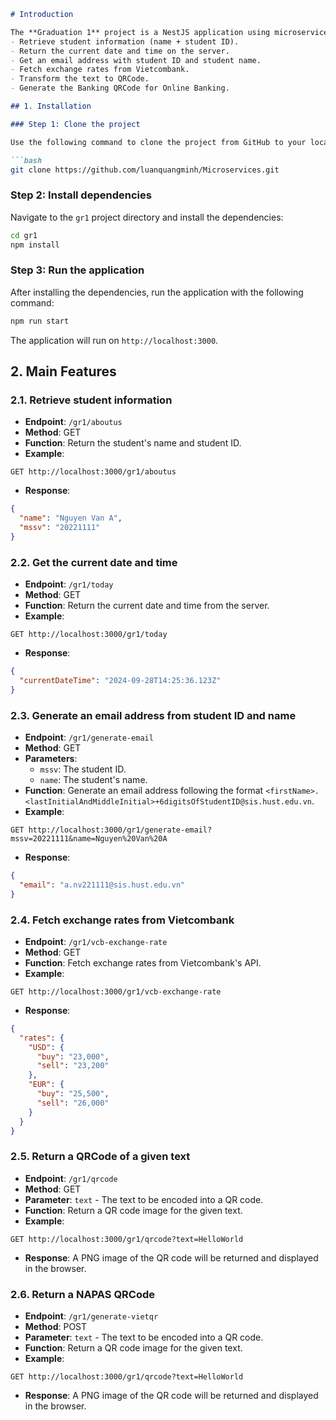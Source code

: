 

```markdown
# Introduction

The **Graduation 1** project is a NestJS application using microservices to provide various APIs, including:
- Retrieve student information (name + student ID).
- Return the current date and time on the server.
- Get an email address with student ID and student name.
- Fetch exchange rates from Vietcombank.
- Transform the text to QRCode.
- Generate the Banking QRCode for Online Banking.

## 1. Installation

### Step 1: Clone the project

Use the following command to clone the project from GitHub to your local machine:

```bash
git clone https://github.com/luanquangminh/Microservices.git
```

### Step 2: Install dependencies

Navigate to the `gr1` project directory and install the dependencies:

```bash
cd gr1
npm install
```

### Step 3: Run the application

After installing the dependencies, run the application with the following command:

```bash
npm run start
```

The application will run on `http://localhost:3000`.

## 2. Main Features

### 2.1. Retrieve student information

- **Endpoint**: `/gr1/aboutus`
- **Method**: GET
- **Function**: Return the student's name and student ID.
- **Example**:

```
GET http://localhost:3000/gr1/aboutus
```

- **Response**:

```json
{
  "name": "Nguyen Van A",
  "mssv": "20221111"
}
```

### 2.2. Get the current date and time

- **Endpoint**: `/gr1/today`
- **Method**: GET
- **Function**: Return the current date and time from the server.
- **Example**:

```
GET http://localhost:3000/gr1/today
```

- **Response**:

```json
{
  "currentDateTime": "2024-09-28T14:25:36.123Z"
}
```

### 2.3. Generate an email address from student ID and name

- **Endpoint**: `/gr1/generate-email`
- **Method**: GET
- **Parameters**:
  - `mssv`: The student ID.
  - `name`: The student's name.
- **Function**: Generate an email address following the format `<firstName>.<lastInitialAndMiddleInitial>+6digitsOfStudentID@sis.hust.edu.vn`.
- **Example**:

```
GET http://localhost:3000/gr1/generate-email?mssv=20221111&name=Nguyen%20Van%20A
```

- **Response**:

```json
{
  "email": "a.nv221111@sis.hust.edu.vn"
}
```

### 2.4. Fetch exchange rates from Vietcombank

- **Endpoint**: `/gr1/vcb-exchange-rate`
- **Method**: GET
- **Function**: Fetch exchange rates from Vietcombank's API.
- **Example**:

```
GET http://localhost:3000/gr1/vcb-exchange-rate
```

- **Response**:

```json
{
  "rates": {
    "USD": {
      "buy": "23,000",
      "sell": "23,200"
    },
    "EUR": {
      "buy": "25,500",
      "sell": "26,000"
    }
  }
}
```

### 2.5. Return a QRCode of a given text

- **Endpoint**: `/gr1/qrcode`
- **Method**: GET
- **Parameter**: `text` - The text to be encoded into a QR code.
- **Function**: Return a QR code image for the given text.
- **Example**:

```
GET http://localhost:3000/gr1/qrcode?text=HelloWorld
```

- **Response**: A PNG image of the QR code will be returned and displayed in the browser.

### 2.6. Return a NAPAS QRCode

- **Endpoint**: `/gr1/generate-vietqr`
- **Method**: POST
- **Parameter**: `text` - The text to be encoded into a QR code.
- **Function**: Return a QR code image for the given text.
- **Example**:

```
GET http://localhost:3000/gr1/qrcode?text=HelloWorld
```

- **Response**: A PNG image of the QR code will be returned and displayed in the browser.
```

